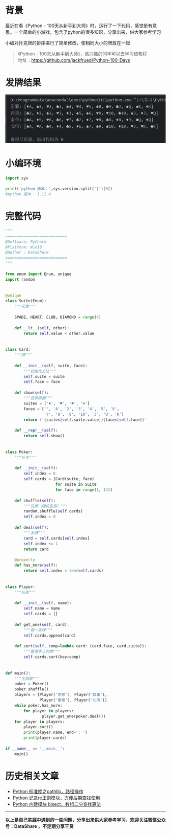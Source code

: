# 背景
最近在看《Python - 100天从新手到大师》时，运行了一下代码，感觉挺有意思。一个简单的小游戏，包含了pyhon的很多知识，分享出来，供大家参考学习

小编对扑克牌的排序进行了简单修改，使相同大小的牌放在一起

>《Python - 100天从新手到大师》，感兴趣的同学可以去学习该教程 <br/>
地址：https://github.com/jackfrued/Python-100-Days

# 发牌结果

![发牌结果](./image/6641583-2ccfc95166690490.png)


# 小编环境
```python
import sys

print('python 版本：',sys.version.split('|')[0])   
#python 版本： 3.11.4
```

# 完整代码
```python
"""
===========================
@Software: PyCharm
@Platform: Win10
@Author : DataShare
===========================
"""

from enum import Enum, unique
import random


@unique
class Suite(Enum):
    """花色"""

    SPADE, HEART, CLUB, DIAMOND = range(4)

    def __lt__(self, other):
        return self.value < other.value


class Card:
    """牌"""

    def __init__(self, suite, face):
        """初始化方法"""
        self.suite = suite
        self.face = face

    def show(self):
        """显示牌面"""
        suites = ['♠︎', '♥︎', '♣︎', '♦︎']
        faces = ['', 'A', '2', '3', '4', '5', '6',
                 '7', '8', '9', '10', 'J', 'Q', 'K']
        return f'{suites[self.suite.value]}{faces[self.face]}'

    def __repr__(self):
        return self.show()


class Poker:
    """扑克"""

    def __init__(self):
        self.index = 0
        self.cards = [Card(suite, face)
                      for suite in Suite
                      for face in range(1, 14)]

    def shuffle(self):
        """洗牌（随机乱序）"""
        random.shuffle(self.cards)
        self.index = 0

    def deal(self):
        """发牌"""
        card = self.cards[self.index]
        self.index += 1
        return card

    @property
    def has_more(self):
        return self.index < len(self.cards)


class Player:
    """玩家"""

    def __init__(self, name):
        self.name = name
        self.cards = []

    def get_one(self, card):
        """摸一张牌"""
        self.cards.append(card)

    def sort(self, comp=lambda card: (card.face, card.suite)):
        """整理手上的牌"""
        self.cards.sort(key=comp)


def main():
    """主函数"""
    poker = Poker()
    poker.shuffle()
    players = [Player('东邪'), Player('西毒'), 
               Player('南帝'), Player('北丐')]
    while poker.has_more:
        for player in players:
                player.get_one(poker.deal())
    for player in players:
        player.sort()
        print(player.name, end=': ')
        print(player.cards)

if __name__ == '__main__':
    main()

```

# 历史相关文章
- [Python 标准库之pathlib，路径操作](./Python-标准库之pathlib，路径操作.md)
- [Python 记录re正则模块，方便后期查找使用](./Python-记录re正则模块，方便后期查找使用.md)
- [Python 内建模块 bisect，数组二分查找算法](./Python-内建模块-bisect，数组二分查找算法.md)

**************************************************************************
**以上是自己实践中遇到的一些问题，分享出来供大家参考学习，欢迎关注微信公众号：DataShare ，不定期分享干货**
